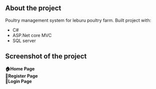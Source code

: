 ## __About the project__  
Poultry management system for leburu poultry farm.
Built project with:    
 - C#
 - ASP.Net core MVC
 - SQL server

## Screenshot of the project     
__🏠Home Page__  
__👤Register Page__  
__👤Login Page__  
